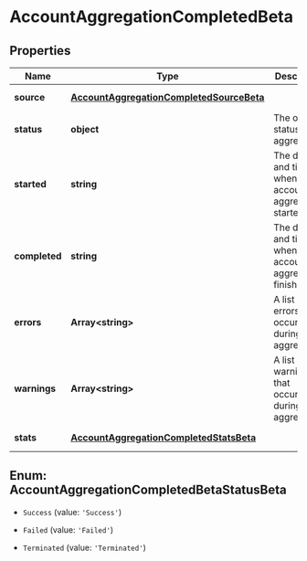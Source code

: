 # AccountAggregationCompletedBeta

## Properties

Name | Type | Description | Notes
------------ | ------------- | ------------- | -------------
**source** | [**AccountAggregationCompletedSourceBeta**](AccountAggregationCompletedSourceBeta.md) |  | [default to undefined]
**status** | **object** | The overall status of the aggregation. | [default to undefined]
**started** | **string** | The date and time when the account aggregation started. | [default to undefined]
**completed** | **string** | The date and time when the account aggregation finished. | [default to undefined]
**errors** | **Array&lt;string&gt;** | A list of errors that occurred during the aggregation. | [default to undefined]
**warnings** | **Array&lt;string&gt;** | A list of warnings that occurred during the aggregation. | [default to undefined]
**stats** | [**AccountAggregationCompletedStatsBeta**](AccountAggregationCompletedStatsBeta.md) |  | [default to undefined]



## Enum: AccountAggregationCompletedBetaStatusBeta


* `Success` (value: `'Success'`)

* `Failed` (value: `'Failed'`)

* `Terminated` (value: `'Terminated'`)



